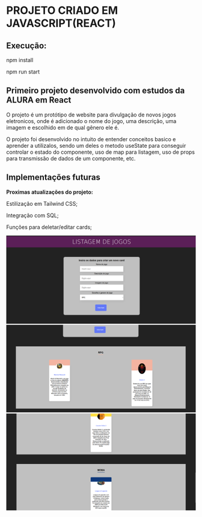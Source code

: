# PROJETO CRIADO EM JAVASCRIPT(REACT)

## Execução:

npm install  

npm run start

## Primeiro projeto desenvolvido com estudos da ALURA em React

O projeto é um protótipo de website para divulgação de novos jogos eletronicos, onde é adicionado o nome do jogo, uma descrição, uma imagem e escolhido em de qual gênero ele é.  

O projeto foi desenvolvido no intuito de entender conceitos basico e aprender a utilizalos, sendo um deles o metodo useState para conseguir controlar o estado do componente, uso de map para listagem, uso de props para transmissão de dados de um componente, etc.

## Implementações futuras

**Proximas atualizações do projeto:**

Estilização em Tailwind CSS;  

Integração com SQL;  

Funções para deletar/editar cards;  



<img src="/src/img/TelaInicial.png" alt="Tela inicial do projeto">
<img src="/src/img/Cards1.png" alt="Cards adicionados">
<img src="/src/img/Cards2.png" alt="Cards adicionados">






